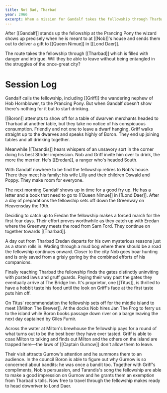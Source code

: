 ```yaml
---
title: Not Bad, Tharbad
year: 2966
excerpt: When a mission for Gandalf takes the fellowship through Tharbad will they be able to pass through without becoming entangled in the struggles of the once-great city?
---
```


After [[Gandalf]] stands up the fellowship at the Prancing Pony the wizard shows up precisely when he is meant to at [[Nob]]'s house and sends them out to deliver a gift to [[Queen Nimue]] in [[Lond Daer]].

The route takes the fellowship through [[Tharbad]] which is filled with danger and intrigue. Will they be able to leave without being entangled in the struggles of the once-great city?

# Session Log

Gandalf calls the fellowship, including [[Griff]] the wandering nephew of Hob Hornblower, to the Prancing Pony. But when Gandalf doesn't show there's nothing for it but to start drinking.

[[Boron]] attempts to show off for a table of dwarven merchants headed to Tharbad at another table, but they take no notice of his conspicuous consumption. Friendly and not one to leave a dwarf hanging, Griff walks straight up to the dwarves and speaks highly of Boron. They end up joining tables and all drinking together.

Meanwhile [[Tarandis]] hears whispers of an unsavory sort in the corner doing his best Strider impression. Nob and Griff invite him over to drink, the more the merrier. He's [[Eredan]], a ranger who's headed South.

With Gandalf nowhere to be find the fellowship retires to Nob's house. There they meet his family: his wife Lilly and their children Oswald and Poppy. They make room for everyone.

The next morning Gandalf shows up in time for a good fry up. He has a letter and a book that need to go to [[Queen Nimue]] in [[Lond Daer]]. After a day of preparations the fellowship sets off down the Greenway on Heavensday the 19th.

Deciding to catch up to Eredan the fellowship makes a forced march for the first four days. Their effort proves worthwhile as they catch up with Eredan where the Greenway meets the road from Sarn Ford. They continue on together towards [[Tharbad]].

A day out from Tharbad Eredan departs for his own mysterious reasons just as a storm rolls in. Wading through a mud bog where there should be a road the fellowship continues onward. Closer to the city Nob goes boar hunting and is only saved from a grisly goring by the combined efforts of his companions.

Finally reaching Tharbad the fellowship finds the gates distinctly uninviting with posted laws and gruff guards. Paying their way past the gates they eventually arrive at The Bridge Inn. It's proprietor, one [[Titus]], is thrilled to have a hobbit taste his food until the look on Griff's face at the first taste puts him off.

On Titus' recommendation the fellowship sets off for the middle island to meet [[Milton The Brewer]]. At the docks Nob hires Jan The Frog to ferry us to the island while Boron books passage down river on a barge leaving the next day captained by Giles Furnir.

Across the water at Milton's brewhouse the fellowship pays for a round of what turns out to be the best beer they have ever tasted. Griff is able to coax Milton to talking and finds out Milton and the others on the island are trapped here—the laws of [[Captain Gurnow]] don't allow them to leave.

Their visit attracts Gurnow's attention and he summons them to an audience. In the council Boron is able to figure out why Gurnow is so concerned about bandits: he was once a bandit too. Together with Griff's compliments, Nob's persuasion, and Tarandis's song the fellowship are able to make a good impression on Gurnow and he grants them an exemption from Tharbad's tolls. Now free to travel through the fellowship makes ready to head downriver to Lond Daer.